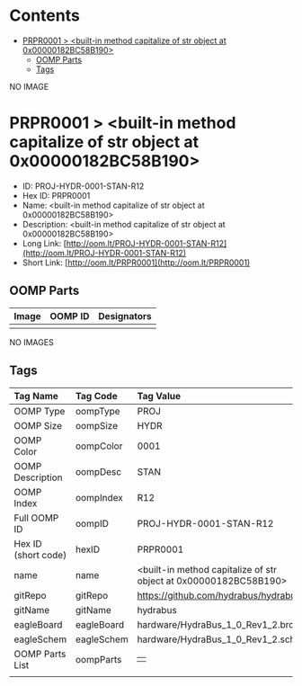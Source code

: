 



Contents
========

* [PRPR0001 > <built-in method capitalize of str object at 0x00000182BC58B190>](#prpr0001--built-in-method-capitalize-of-str-object-at-0x00000182bc58b190)
	* [OOMP Parts](#oomp-parts)
	* [Tags](#tags)
  
NO IMAGE  
# PRPR0001 > <built-in method capitalize of str object at 0x00000182BC58B190>

- ID: PROJ-HYDR-0001-STAN-R12
- Hex ID: PRPR0001
- Name: <built-in method capitalize of str object at 0x00000182BC58B190>
- Description: <built-in method capitalize of str object at 0x00000182BC58B190>
- Long Link: [http://oom.lt/PROJ-HYDR-0001-STAN-R12](http://oom.lt/PROJ-HYDR-0001-STAN-R12)
- Short Link: [http://oom.lt/PRPR0001](http://oom.lt/PRPR0001)

## OOMP Parts
  

|Image|OOMP ID|Designators|
| :--- | :--- | :--- |
||||
  
NO IMAGES  
## Tags
  

|Tag Name|Tag Code|Tag Value|
| :--- | :--- | :--- |
|OOMP Type|oompType|PROJ|
|OOMP Size|oompSize|HYDR|
|OOMP Color|oompColor|0001|
|OOMP Description|oompDesc|STAN|
|OOMP Index|oompIndex|R12|
|Full OOMP ID|oompID|PROJ-HYDR-0001-STAN-R12|
|Hex ID (short code)|hexID|PRPR0001|
|name|name|<built-in method capitalize of str object at 0x00000182BC58B190>|
|gitRepo|gitRepo|https://github.com/hydrabus/hydrabus|
|gitName|gitName|hydrabus|
|eagleBoard|eagleBoard|hardware/HydraBus_1_0_Rev1_2.brd|
|eagleSchem|eagleSchem|hardware/HydraBus_1_0_Rev1_2.sch|
|OOMP Parts List|oompParts|<table><tr><td></td></tr></table>|
||||
